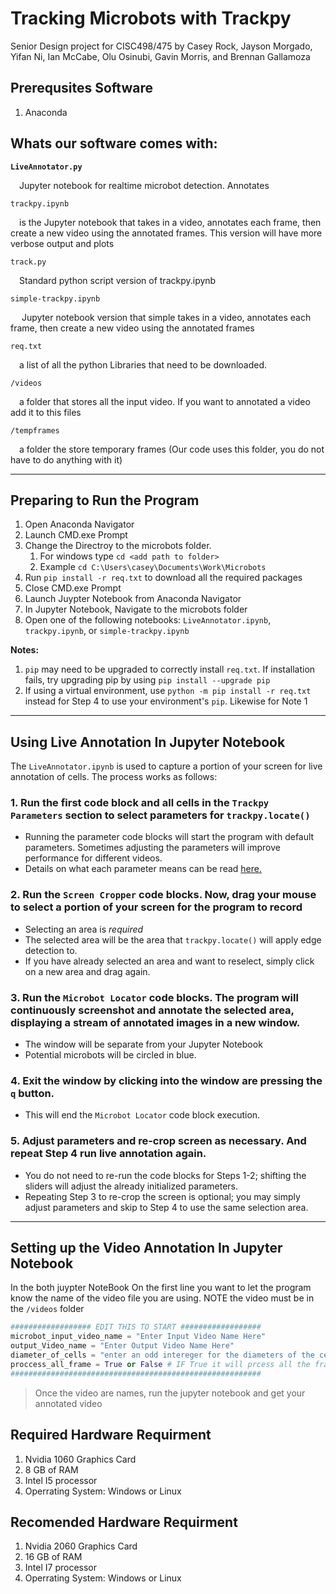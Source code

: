 # Tracking Microbots with Trackpy
Senior Design project for CISC498/475 by Casey Rock, Jayson Morgado, Yifan Ni, Ian McCabe, Olu Osinubi, Gavin Morris, and Brennan Gallamoza

## Prerequsites Software
1. Anaconda 


## Whats our software comes with:
**`LiveAnnotator.py`**

&emsp;Jupyter notebook for realtime microbot detection. Annotates 

`trackpy.ipynb`

&emsp;is the Jupyter notebook that takes in a video, annotates each frame, then create a new 
video using the annotated frames. This version will have more verbose output and plots

`track.py`

&emsp;Standard python script version of trackpy.ipynb

`simple-trackpy.ipynb`

&emsp; Jupyter notebook version that simple takes in a video, annotates each frame, then create a new 
video using the annotated frames

`req.txt`

&emsp;a list of all the python Libraries that need to be downloaded.

`/videos`

&emsp;a folder that stores all the input video. If you want to annotated a video add it to this files

`/tempframes`

&emsp;a folder the store temporary frames (Our code uses this folder, you do not have to do anything with it)

---

## **Preparing to Run the Program**  

1. Open Anaconda Navigator
2. Launch CMD.exe Prompt
3. Change the Directroy to the microbots folder.
   1. For windows type `cd <add path to folder>`
   2. Example `cd C:\Users\casey\Documents\Work\Microbots`
4. Run `pip install -r req.txt` to download all the required packages
5. Close CMD.exe Prompt
6. Launch Juypter Notebook from Anaconda Navigator 
7. In Jupyter Notebook, Navigate to the microbots folder
8. Open one of the following notebooks: `LiveAnnotator.ipynb`, `trackpy.ipynb`, or `simple-trackpy.ipynb`

**Notes:**
   1. `pip` may need to be upgraded to correctly install `req.txt`. If installation fails, try upgrading pip by using `pip install --upgrade pip`
   2. If using a virtual environment, use `python -m pip install -r req.txt` instead for Step 4 to use your environment's `pip`. Likewise for Note 1
---

## **Using Live Annotation In Jupyter Notebook**

The `LiveAnnotator.ipynb` is used to capture a portion of your screen for live annotation of cells. The process works as follows:

### 1. Run the first code block and all cells in the `Trackpy Parameters` section to select parameters for `trackpy.locate()`
   - Running the parameter code blocks will start the program with default parameters. Sometimes adjusting the parameters will improve performance for different videos.
   - Details on what each parameter means can be read [here.](http://soft-matter.github.io/trackpy/dev/generated/trackpy.locate.html)

### 2. Run the `Screen Cropper` code blocks. Now, drag your mouse to select a portion of your screen for the program to record
   - Selecting an area is *required*
   - The selected area will be the area that `trackpy.locate()` will apply edge detection to.
   - If you have already selected an area and want to reselect, simply click on a new area and drag again.

### 3. Run the `Microbot Locator` code blocks. The program will continuously screenshot and annotate the selected area, displaying a stream of annotated images in a new window.
   - The window will be separate from your Jupyter Notebook
   - Potential microbots will be circled in blue.

### 4. Exit the window by clicking into the window are pressing the `q` button.
   - This will end the `Microbot Locator` code block execution.

### 5. Adjust parameters and re-crop screen as necessary. And repeat Step 4 run live annotation again.
   - You do not need to re-run the code blocks for Steps 1-2; shifting the sliders will adjust the already initialized parameters.
   - Repeating Step 3 to re-crop the screen is optional; you may simply adjust parameters and skip to Step 4 to use the same selection area.

---

## **Setting up the Video Annotation In Jupyter Notebook**

In the both juypter NoteBook On the first line you want to let the program know the name of the video file you are using. NOTE the video must be in the `/videos` folder 

```python
################## EDIT THIS TO START ################## 
microbot_input_video_name = "Enter Input Video Name Here"
output_Video_name = "Enter Output Video Name Here"
diameter_of_cells = "enter an odd intereger for the diameters of the cells"
proccess_all_frame = True or False # IF True it will prcess all the frames in the video, If False it will process the first 200 frames
########################################################
```

> Once the video are names, run the jupyter notebook and get your annotated video 


## Required Hardware Requirment 
1. Nvidia 1060 Graphics Card
2. 8 GB of RAM
3. Intel I5 processor 
4. Operrating System: Windows or Linux

## Recomended Hardware Requirment 
1. Nvidia 2060 Graphics Card
2. 16 GB of RAM
3. Intel I7 processor 
4. Operrating System: Windows or Linux
